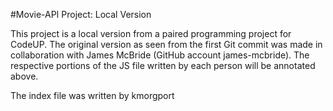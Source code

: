 #Movie-API Project: Local Version

This project is a local version from a paired programming project for CodeUP. The original version as seen from the first Git commit was made in collaboration with James McBride (GitHub account james-mcbride).
The respective portions of the JS file written by each person will be annotated above. 

The index file was written by kmorgport 

